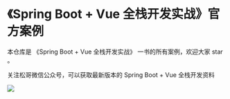 # 《Spring Boot + Vue 全栈开发实战》官方案例

本仓库是 《Spring Boot + Vue 全栈开发实战》 一书的所有案例，欢迎大家 star 。

关注松哥微信公众号，可以获取最新版本的 Spring Boot + Vue 全栈开发资料

![](http://www.javaboy.org/images/sb/javaboy.jpg)
